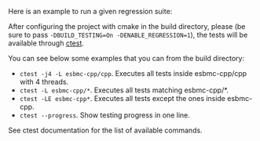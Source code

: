 Here is an example to run a given regression suite: 

After configuring the project with cmake in the build directory, please (be sure to pass `-DBUILD_TESTING=On -DENABLE_REGRESSION=1`), the tests will be available through [ctest](https://cmake.org/cmake/help/latest/manual/ctest.1.html). 

You can see below some examples that you can from the build directory:

- `ctest -j4 -L esbmc-cpp/cpp`. Executes all tests inside esbmc-cpp/cpp with 4 threads.
- `ctest -L esbmc-cpp/*`. Executes all tests matching esbmc-cpp/*.
- `ctest -LE esbmc-cpp*`. Executes all tests except the ones inside esbmc-cpp.
- `ctest --progress`. Show testing progress in one line.

See ctest documentation for the list of available commands.

